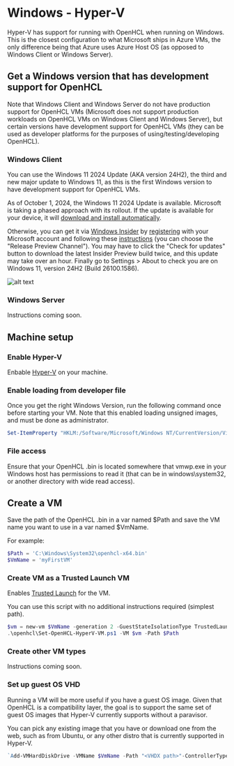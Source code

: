 # Windows - Hyper-V
Hyper-V has support for running with OpenHCL when running on Windows. This is the 
closest configuration to what Microsoft ships in Azure VMs, the only difference 
being that Azure uses Azure Host OS (as opposed to Windows Client or Windows Server).

## Get a Windows version that has development support for OpenHCL

Note that Windows Client and Windows Server do not have production support for OpenHCL VMs 
(Microsoft does not support production workloads on OpenHCL VMs on Windows Client and 
Windows Server), but certain versions have development support for OpenHCL VMs (they 
can be used as developer platforms for the purposes of using/testing/developing OpenHCL).

### Windows Client

You can use the Windows 11 2024 Update (AKA version 24H2), the third and new major 
update to Windows 11, as this is the first Windows version to have development 
support for OpenHCL VMs.

As of October 1, 2024, the Windows 11 2024 Update is available. Microsoft is taking a 
phased approach with its rollout. If the update is available for your device, it 
will [download and install automatically](https://learn.microsoft.com/en-us/windows/release-health/status-windows-11-24h2). 

Otherwise, you can get it via [Windows Insider](https://www.microsoft.com/en-us/windowsinsider) 
by [registering](https://www.microsoft.com/en-us/windowsinsider/register) 
with your Microsoft account and following these [instructions](https://www.microsoft.com/en-us/windowsinsider/for-business-getting-started#flight) 
(you can choose the "Release Preview Channel"). You may have to click the 
"Check for updates" button to download the latest Insider Preview build 
twice, and this update may take over an hour. Finally go to Settings > About 
to check you are on Windows 11, version 24H2 (Build 26100.1586). 


![alt text](./_images/exampleWindows.png)

### Windows Server
Instructions coming soon.

## Machine setup

### Enable Hyper-V
Enbable [Hyper-V](https://learn.microsoft.com/en-us/virtualization/hyper-v-on-windows/quick-start/enable-hyper-v) on your machine. 

### Enable loading from developer file
Once you get the right Windows Version, run the following command once before starting 
your VM.  Note that this enabled loading unsigned images, and must be done as administrator.

```powershell
Set-ItemProperty "HKLM:/Software/Microsoft/Windows NT/CurrentVersion/Virtualization" -Name "AllowFirmwareLoadFromFile" -Value 1 -Type DWORD | Out-Null
```

### File access
Ensure that your OpenHCL .bin is located somewhere that vmwp.exe in your Windows 
host has permissions to read it (that can be in windows\system32, or another 
directory with wide read access). 

## Create a VM

Save the path of the OpenHCL .bin in a var named $Path and save the VM name 
you want to use in a var named $VmName.

For example:

```powershell
$Path = 'C:\Windows\System32\openhcl-x64.bin'
$VmName = 'myFirstVM'
```

### Create VM as a Trusted Launch VM
Enables [Trusted Launch](https://learn.microsoft.com/en-us/azure/virtual-machines/trusted-launch) for the VM.

You can use this script with no additional instructions required (simplest path).
```powershell
$vm = new-vm $VmName -generation 2 -GuestStateIsolationType TrustedLaunch
.\openhcl\Set-OpenHCL-HyperV-VM.ps1 -VM $vm -Path $Path
```

### Create other VM types
Instructions coming soon.

### Set up guest OS VHD
Running a VM will be more useful if you have a guest OS image. Given that OpenHCL 
is a compatibility layer, the goal is to support the same set of guest OS images 
that Hyper-V currently supports without a paravisor.

You can pick any existing image that you have or download one from the web, such 
as from Ubuntu, or any other distro that is currently supported in Hyper-V.

```powershell
`Add-VMHardDiskDrive -VMName $VmName -Path "<VHDX path>"-ControllerType SCSI -ControllerNumber 0 -ControllerLocation 1`
```
